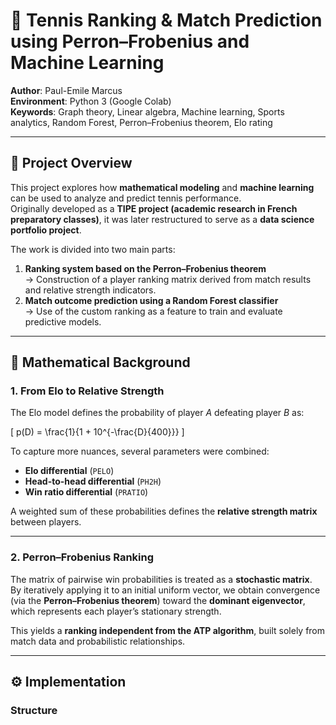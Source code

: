 # 🎾 Tennis Ranking & Match Prediction using Perron–Frobenius and Machine Learning

**Author**: Paul-Emile Marcus  
**Environment**: Python 3 (Google Colab)  
**Keywords**: Graph theory, Linear algebra, Machine learning, Sports analytics, Random Forest, Perron–Frobenius theorem, Elo rating  

---

## 🧠 Project Overview

This project explores how **mathematical modeling** and **machine learning** can be used to analyze and predict tennis performance.  
Originally developed as a **TIPE project (academic research in French preparatory classes)**, it was later restructured to serve as a **data science portfolio project**.

The work is divided into two main parts:

1. **Ranking system based on the Perron–Frobenius theorem**  
   → Construction of a player ranking matrix derived from match results and relative strength indicators.  
2. **Match outcome prediction using a Random Forest classifier**  
   → Use of the custom ranking as a feature to train and evaluate predictive models.

---

## 🧩 Mathematical Background

### 1. From Elo to Relative Strength
The Elo model defines the probability of player *A* defeating player *B* as:

\[
p(D) = \frac{1}{1 + 10^{-\frac{D}{400}}}
\]

To capture more nuances, several parameters were combined:
- **Elo differential** (`PELO`)
- **Head-to-head differential** (`PH2H`)
- **Win ratio differential** (`PRATIO`)

A weighted sum of these probabilities defines the **relative strength matrix** between players.

---

### 2. Perron–Frobenius Ranking
The matrix of pairwise win probabilities is treated as a **stochastic matrix**.  
By iteratively applying it to an initial uniform vector, we obtain convergence (via the **Perron–Frobenius theorem**) toward the **dominant eigenvector**, which represents each player’s stationary strength.

This yields a **ranking independent from the ATP algorithm**, built solely from match data and probabilistic relationships.

---

## ⚙️ Implementation

### Structure

